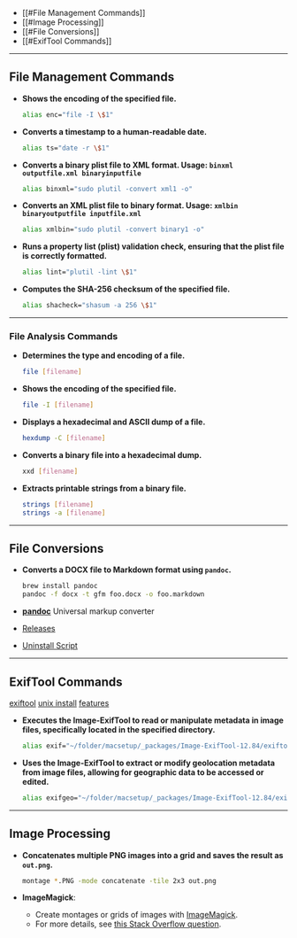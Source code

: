 
- [[#File Management Commands]]
- [[#Image Processing]]
- [[#File Conversions]]
- [[#ExifTool Commands]]

---

## File Management Commands

- **Shows the encoding of the specified file.**  
  ```bash
  alias enc="file -I \$1"
  ```

- **Converts a timestamp to a human-readable date.**  
  ```bash
  alias ts="date -r \$1"
  ```

- **Converts a binary plist file to XML format. Usage: `binxml outputfile.xml binaryinputfile`**  
  ```bash
  alias binxml="sudo plutil -convert xml1 -o"
  ```

- **Converts an XML plist file to binary format. Usage: `xmlbin binaryoutputfile inputfile.xml`**  
  ```bash
  alias xmlbin="sudo plutil -convert binary1 -o"
  ```

- **Runs a property list (plist) validation check, ensuring that the plist file is correctly formatted.**  
  ```bash
  alias lint="plutil -lint \$1"
  ```

- **Computes the SHA-256 checksum of the specified file.**  
  ```bash
  alias shacheck="shasum -a 256 \$1"
  ```

---

### File Analysis Commands

- **Determines the type and encoding of a file.**  
  ```bash
  file [filename]
  ```

- **Shows the encoding of the specified file.**  
  ```bash
  file -I [filename]
  ```
  
- **Displays a hexadecimal and ASCII dump of a file.**  
  ```bash
  hexdump -C [filename]
  ```

- **Converts a binary file into a hexadecimal dump.**  
  ```bash
  xxd [filename]
  ```

- **Extracts printable strings from a binary file.**  
  ```bash
  strings [filename]
  strings -a [filename]
  ```

---
## File Conversions

- **Converts a DOCX file to Markdown format using `pandoc`.**  
  ```bash
  brew install pandoc
  pandoc -f docx -t gfm foo.docx -o foo.markdown
  ```

- [**pandoc**](https://github.com/jgm/pandoc) Universal markup converter
- [Releases](https://github.com/jgm/pandoc/releases/tag/3.3)
- [Uninstall Script](https://raw.githubusercontent.com/jgm/pandoc/main/macos/uninstall-pandoc.pl) 

---
## ExifTool Commands
[exiftool](https://github.com/exiftool/exiftool)
[unix install](https://exiftool.org/install.html)
[features](https://exiftool.org/index.html#features)

- **Executes the Image-ExifTool to read or manipulate metadata in image files, specifically located in the specified directory.**  
  ```bash
  alias exif="~/folder/macsetup/_packages/Image-ExifTool-12.84/exiftool"
  ```

- **Uses the Image-ExifTool to extract or modify geolocation metadata from image files, allowing for geographic data to be accessed or edited.**  
  ```bash
  alias exifgeo="~/folder/macsetup/_packages/Image-ExifTool-12.84/exiftool -api geolocation '-geolocation*'"
  ```

---
## Image Processing

- **Concatenates multiple PNG images into a grid and saves the result as `out.png`.**  
  ```sh
  montage *.PNG -mode concatenate -tile 2x3 out.png
  ```

- **ImageMagick**:
  - Create montages or grids of images with [ImageMagick](https://github.com/ImageMagick/ImageMagick).
  - For more details, see [this Stack Overflow question](https://stackoverflow.com/q/2853334).
